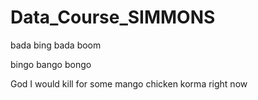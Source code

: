 # Data_Course_SIMMONS

bada bing bada boom

bingo bango bongo

God I would kill for some mango chicken korma right now